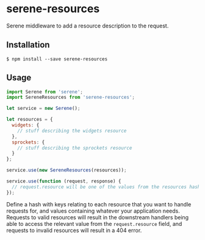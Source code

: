 
# serene-resources

Serene middleware to add a resource description to the request.

## Installation

    $ npm install --save serene-resources

## Usage

```js
import Serene from 'serene';
import SereneResources from 'serene-resources';

let service = new Serene();

let resources = {
  widgets: {
    // stuff describing the widgets resource
  },
  sprockets: {
    // stuff describing the sprockets resource
  }
};

service.use(new SereneResources(resources));

service.use(function (request, response) {
  // request.resource will be one of the values from the resources hash
});
```

Define a hash with keys relating to each resource that you want to handle requests for, and values containing whatever your application needs.  Requests to valid resources will result in the downstream handlers being able to access the relevant value from the `request.resource` field, and requests to invalid resources will result in a 404 error.
